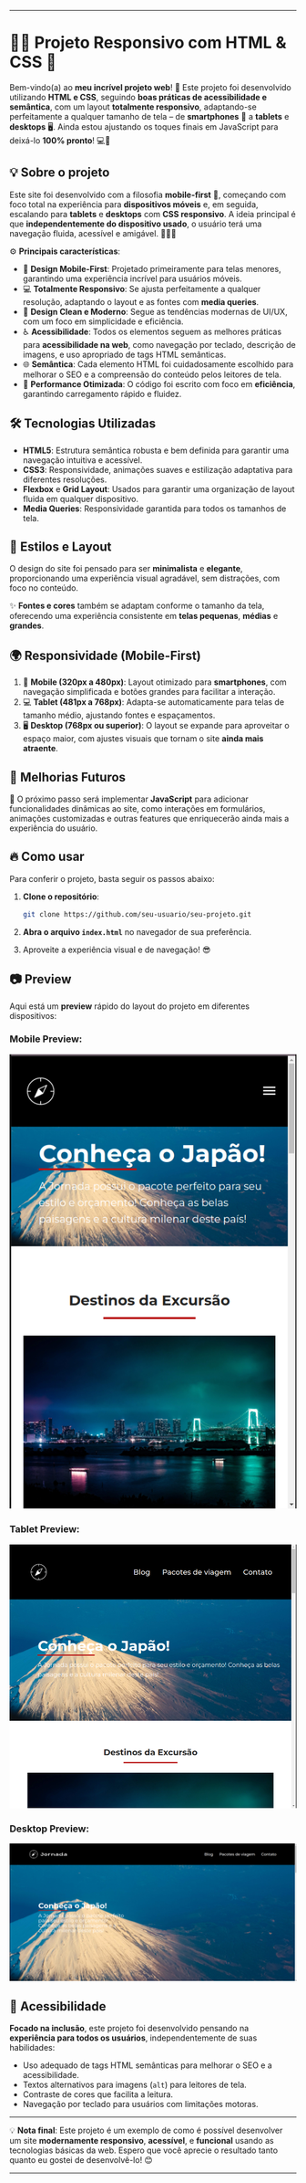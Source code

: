 
---

# 📱✨ Projeto Responsivo com HTML & CSS 🎨

Bem-vindo(a) ao **meu incrível projeto web**! 🎉 Este projeto foi desenvolvido utilizando **HTML e CSS**, seguindo **boas práticas de acessibilidade e semântica**, com um layout **totalmente responsivo**, adaptando-se perfeitamente a qualquer tamanho de tela – de **smartphones** 📱 a **tablets** e **desktops** 🖥️. Ainda estou ajustando os toques finais em JavaScript para deixá-lo **100% pronto**! 💻🚀

## 💡 Sobre o projeto

Este site foi desenvolvido com a filosofia **mobile-first** 📲, começando com foco total na experiência para **dispositivos móveis** e, em seguida, escalando para **tablets** e **desktops** com **CSS responsivo**. A ideia principal é que **independentemente do dispositivo usado**, o usuário terá uma navegação fluida, acessível e amigável. 🧑‍💻✨

⚙️ **Principais características**:

- 📱 **Design Mobile-First**: Projetado primeiramente para telas menores, garantindo uma experiência incrível para usuários móveis.
- 💻 **Totalmente Responsivo**: Se ajusta perfeitamente a qualquer resolução, adaptando o layout e as fontes com **media queries**.
- 🎨 **Design Clean e Moderno**: Segue as tendências modernas de UI/UX, com um foco em simplicidade e eficiência.
- ♿ **Acessibilidade**: Todos os elementos seguem as melhores práticas para **acessibilidade na web**, como navegação por teclado, descrição de imagens, e uso apropriado de tags HTML semânticas.
- 🌐 **Semântica**: Cada elemento HTML foi cuidadosamente escolhido para melhorar o SEO e a compreensão do conteúdo pelos leitores de tela.
- 🎯 **Performance Otimizada**: O código foi escrito com foco em **eficiência**, garantindo carregamento rápido e fluidez.

## 🛠️ Tecnologias Utilizadas

- **HTML5**: Estrutura semântica robusta e bem definida para garantir uma navegação intuitiva e acessível.
- **CSS3**: Responsividade, animações suaves e estilização adaptativa para diferentes resoluções.
- **Flexbox** e **Grid Layout**: Usados para garantir uma organização de layout fluida em qualquer dispositivo.
- **Media Queries**: Responsividade garantida para todos os tamanhos de tela.

## 🎨 Estilos e Layout

O design do site foi pensado para ser **minimalista** e **elegante**, proporcionando uma experiência visual agradável, sem distrações, com foco no conteúdo.

✨ **Fontes e cores** também se adaptam conforme o tamanho da tela, oferecendo uma experiência consistente em **telas pequenas**, **médias** e **grandes**.

## 🌍 Responsividade (Mobile-First)

1. 📲 **Mobile (320px a 480px)**: Layout otimizado para **smartphones**, com navegação simplificada e botões grandes para facilitar a interação.
2. 💻 **Tablet (481px a 768px)**: Adapta-se automaticamente para telas de tamanho médio, ajustando fontes e espaçamentos.
3. 🖥️ **Desktop (768px ou superior)**: O layout se expande para aproveitar o espaço maior, com ajustes visuais que tornam o site **ainda mais atraente**.

## 🚀 Melhorias Futuros

🔧 O próximo passo será implementar **JavaScript** para adicionar funcionalidades dinâmicas ao site, como interações em formulários, animações customizadas e outras features que enriquecerão ainda mais a experiência do usuário.

## 🔥 Como usar

Para conferir o projeto, basta seguir os passos abaixo:

1. **Clone o repositório**:
   ```bash
   git clone https://github.com/seu-usuario/seu-projeto.git
   ```

2. **Abra o arquivo `index.html`** no navegador de sua preferência.

3. Aproveite a experiência visual e de navegação! 😎

## 📷 Preview

Aqui está um **preview** rápido do layout do projeto em diferentes dispositivos:

### Mobile Preview:
![Mobile Preview](./screenshots/mobile-preview.png)

### Tablet Preview:
![Tablet Preview](./screenshots/tablet-preview.png)

### Desktop Preview:
![Desktop Preview](./screenshots/desktop-preview.png)

## 🎯 Acessibilidade

**Focado na inclusão**, este projeto foi desenvolvido pensando na **experiência para todos os usuários**, independentemente de suas habilidades:

- Uso adequado de tags HTML semânticas para melhorar o SEO e a acessibilidade.
- Textos alternativos para imagens (`alt`) para leitores de tela.
- Contraste de cores que facilita a leitura.
- Navegação por teclado para usuários com limitações motoras.

---

💡 **Nota final**: Este projeto é um exemplo de como é possível desenvolver um site **modernamente responsivo**, **acessível**, e **funcional** usando as tecnologias básicas da web. Espero que você aprecie o resultado tanto quanto eu gostei de desenvolvê-lo! 😊

---
